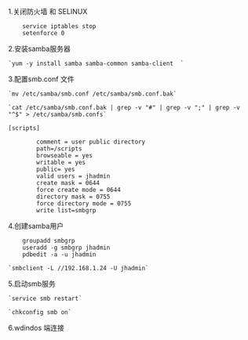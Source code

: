 1.关闭防火墙 和 SELINUX
```
	service iptables stop
	setenforce 0
```
2.安装samba服务器

	`yum -y install samba samba-common samba-client  `
	
3.配置smb.conf 文件

	`mv /etc/samba/smb.conf /etc/samba/smb.conf.bak`
	
	`cat /etc/samba/smb.conf.bak | grep -v "#" | grep -v ";" | grep -v "^$" > /etc/samba/smb.confs`
	
```
[scripts]

        comment = user public directory
        path=/scripts
        browseable = yes
        writable = yes
        public= yes
        valid users = jhadmin
        create mask = 0644
        force create mode = 0644
        directory mask = 0755
        force directory mode = 0755
        write list=smbgrp
```

4.创建samba用户

```
	groupadd smbgrp
	useradd -g smbgrp jhadmin
	pdbedit -a -u jhadmin
```

	`smbclient -L //192.168.1.24 -U jhadmin`
	
5.启动smb服务

	`service smb restart`
	
	`chkconfig smb on`
	
6.wdindos 端连接

